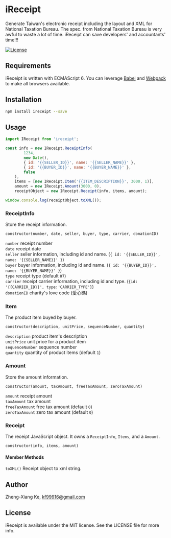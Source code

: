 # iReceipt

Generate Taiwan's electronic receipt including the layout and XML for National Taxation Bureau. The spec. from National Taxation Bureau is very awful to waste a lot of time. iReceipt can save developers' and accountants' time!!!

[![License](https://img.shields.io/github/license/kf99916/iReceipt.svg)](LICENSE)

## Requirements

iReceipt is written with ECMAScript 6. You can leverage [Babel](https://babeljs.io/) and [Webpack](https://webpack.js.org/) to make all browsers available.

## Installation

```bash
npm install ireceipt --save
```

## Usage

```javascript
import IReceipt from 'ireceipt';

const info = new IReceipt.ReceiptInfo(
        1234,
        new Date(),
        { id: '{{SELLER_ID}}', name: '{{SELLER_NAME}}' },
        { id: '{{BUYER_ID}}', name: '{{BUYER_NAME}}' },
        false
    ),
    items = [new IReceipt.Item('{{ITEM_DESCRIPTION}}', 3000, 1)],
    amount = new IReceipt.Amount(3000, 0),
    receiptObject = new IReceipt.Receipt(info, items, amount);

window.console.log(receiptObject.toXML());
```

### ReceiptInfo

Store the receipt information.

`constructor(number, date, seller, buyer, type, carrier, donationID)`

`number` receipt number  
`date` receipt date  
`seller` seller information, including id and name. (`{ id: '{{SELLER_ID}}', name: '{{SELLER_NAME}}' }`)  
`buyer` buyer information, including id and name. (`{ id: '{{BUYER_ID}}', name: '{{BUYER_NAME}}' }`)  
`type` receipt type (default `07`)  
`carrier` receipt carrier information, including id and type. (`{id: '{{CARRIER_ID}}', type:'CARRIER_TYPE'}`)  
`donationID` charity's love code (愛心碼)

### Item

The product item buyed by buyer.

`constructor(description, unitPrice, sequenceNumber, quantity)`

`description` product item's description  
`unitPrice` unit price for a product item  
`sequenceNumber` sequence number  
`quantity` quantity of product items (default `1`)

### Amount

Store the amount information.

`constructor(amount, taxAmount, freeTaxAmount, zeroTaxAmount)`

`amount` receipt amount  
`taxAmount` tax amount  
`freeTaxAmount` free tax amount (default `0`)  
`zeroTaxAmount` zero tax amount (default `0`)

### Receipt

The receipt JavaScript object. It owns a `ReceiptInfo`, `Items`, and a `Amount`.

`constructor(info, items, amount)`

#### Member Methods

`toXML()` Receipt object to xml string.

## Author

Zheng-Xiang Ke, kf99916@gmail.com

## License

iReceipt is available under the MIT license. See the LICENSE file for more info.
